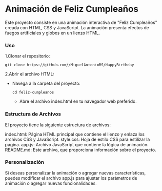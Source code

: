 # Animación de Feliz Cumpleaños
 
Este proyecto consiste en una animación interactiva de "Feliz Cumpleaños" creada con HTML, CSS y JavaScript. La animación presenta efectos de fuegos artificiales y globos en un lienzo HTML. 
 
### Uso 
 
  1.Clonar el repositorio: 
  ``` 
  git clone https://github.com//MiguelAntonioRS/HappyBirthday
  ``` 
  2.Abrir el archivo HTML: 
  
  * Navega a la carpeta del proyecto:
    ```
    cd feliz-cumpleanos
    ```
       * Abre el archivo index.html en tu navegador web preferido.

### Estructura de Archivos

El proyecto tiene la siguiente estructura de archivos:

   index.html: Página HTML principal que contiene el lienzo y enlaza los archivos CSS y JavaScript.
   style.css: Hoja de estilo CSS para estilizar la página.
   app.js: Archivo JavaScript que contiene la lógica de animación.
   README.md: Este archivo, que proporciona información sobre el proyecto.

### Personalización

Si deseas personalizar la animación o agregar nuevas características, puedes modificar el archivo app.js para ajustar los parámetros de animación o agregar nuevas funcionalidades.
